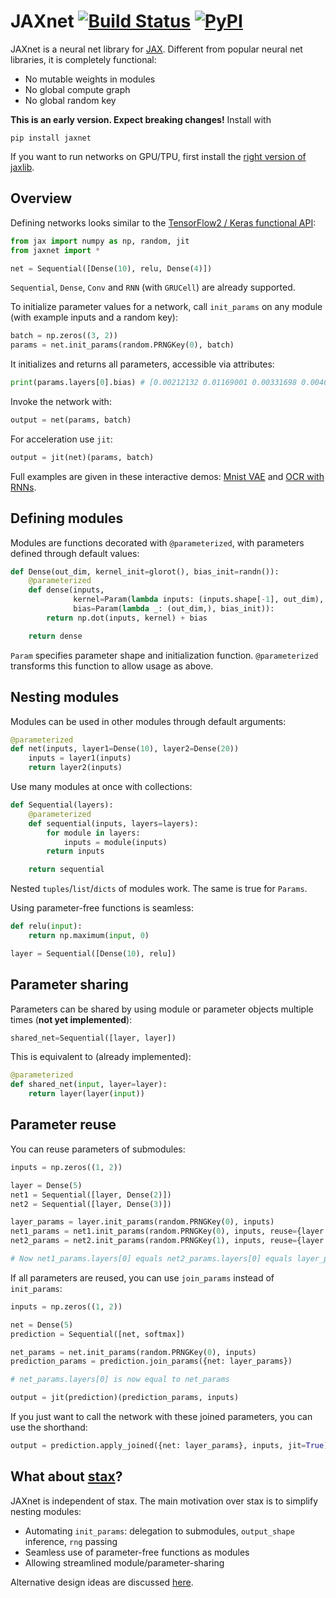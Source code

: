 # JAXnet [![Build Status](https://travis-ci.org/JuliusKunze/jaxnet.svg?branch=master)](https://travis-ci.org/JuliusKunze/jaxnet) [![PyPI](https://img.shields.io/pypi/v/jaxnet.svg)](https://pypi.python.org/pypi/jaxnet/#history)

JAXnet is a neural net library for [JAX](https://github.com/google/jax).
Different from popular neural net libraries, it is completely functional:
- No mutable weights in modules
- No global compute graph
- No global random key

**This is an early version. Expect breaking changes!** Install with
```
pip install jaxnet
```

If you want to run networks on GPU/TPU, first install the [right version of jaxlib](https://github.com/google/jax#installation).

## Overview

Defining networks looks similar to the [TensorFlow2 / Keras functional API](https://www.tensorflow.org/beta/guide/keras/functional):
```python
from jax import numpy as np, random, jit
from jaxnet import *

net = Sequential([Dense(10), relu, Dense(4)])
```

`Sequential`, `Dense`, `Conv` and `RNN` (with `GRUCell`) are already supported.

To initialize parameter values for a network, call `init_params` on any module (with example inputs and a random key):
```python
batch = np.zeros((3, 2))
params = net.init_params(random.PRNGKey(0), batch)
```

It initializes and returns all parameters, accessible via attributes:
```python
print(params.layers[0].bias) # [0.00212132 0.01169001 0.00331698 0.00460713]
```

Invoke the network with:
```python
output = net(params, batch)
```

For acceleration use `jit`:

```python
output = jit(net)(params, batch)
```

Full examples are given in these interactive demos: [Mnist VAE](https://colab.research.google.com/drive/19web5SnmIFglLcnpXE34phiTY03v39-g) and [OCR with RNNs](https://colab.research.google.com/drive/1YuI6GUtMgnMiWtqoaPznwAiSCe9hMR1E).

## Defining modules

Modules are functions decorated with `@parameterized`, with parameters defined through default values:
```python
def Dense(out_dim, kernel_init=glorot(), bias_init=randn()):
    @parameterized
    def dense(inputs,
              kernel=Param(lambda inputs: (inputs.shape[-1], out_dim), kernel_init),
              bias=Param(lambda _: (out_dim,), bias_init)):
        return np.dot(inputs, kernel) + bias

    return dense
```

`Param` specifies parameter shape and initialization function. 
`@parameterized` transforms this function to allow usage as above.

## Nesting modules

Modules can be used in other modules through default arguments:

```python
@parameterized
def net(inputs, layer1=Dense(10), layer2=Dense(20))
    inputs = layer1(inputs)
    return layer2(inputs)
```

Use many modules at once with collections:
```python
def Sequential(layers):
    @parameterized
    def sequential(inputs, layers=layers):
        for module in layers:
            inputs = module(inputs)
        return inputs

    return sequential
```

Nested `tuples`/`list`/`dicts` of modules work. The same is true for `Params`.

Using parameter-free functions is seamless:
```python
def relu(input):
    return np.maximum(input, 0)

layer = Sequential([Dense(10), relu])
```

## Parameter sharing

Parameters can be shared by using module or parameter objects multiple times (**not yet implemented**):

```python
shared_net=Sequential([layer, layer])
```

This is equivalent to (already implemented):

```python
@parameterized
def shared_net(input, layer=layer):
    return layer(layer(input))
```

## Parameter reuse

You can reuse parameters of submodules:

```python
inputs = np.zeros((1, 2))

layer = Dense(5)
net1 = Sequential([layer, Dense(2)])
net2 = Sequential([layer, Dense(3)])

layer_params = layer.init_params(random.PRNGKey(0), inputs)
net1_params = net1.init_params(random.PRNGKey(0), inputs, reuse={layer: layer_params})
net2_params = net2.init_params(random.PRNGKey(1), inputs, reuse={layer: layer_params})

# Now net1_params.layers[0] equals net2_params.layers[0] equals layer_params
```

If all parameters are reused, you can use `join_params` instead of `init_params`:

```python
inputs = np.zeros((1, 2))

net = Dense(5)
prediction = Sequential([net, softmax])

net_params = net.init_params(random.PRNGKey(0), inputs)
prediction_params = prediction.join_params({net: layer_params})

# net_params.layers[0] is now equal to net_params

output = jit(prediction)(prediction_params, inputs)
```

If you just want to call the network with these joined parameters, you can use the shorthand:

```python
output = prediction.apply_joined({net: layer_params}, inputs, jit=True)
```

## What about [stax](https://github.com/google/jax/blob/master/jax/experimental/stax.py)?
JAXnet is independent of stax.
The main motivation over stax is to simplify nesting modules:
 - Automating `init_params`: delegation to submodules, `output_shape` inference, `rng` passing
 - Seamless use of parameter-free functions as modules
 - Allowing streamlined module/parameter-sharing

Alternative design ideas are discussed [here](DESIGN.md).